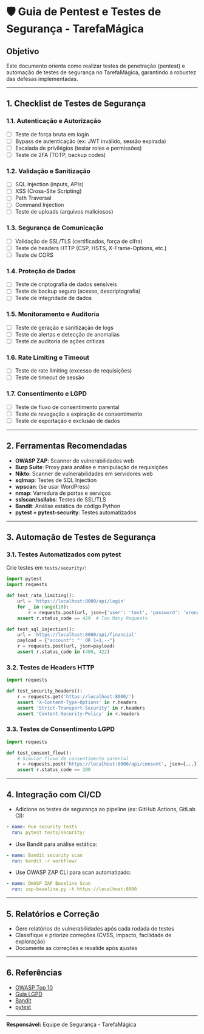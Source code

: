 # 🛡️ Guia de Pentest e Testes de Segurança - TarefaMágica

## Objetivo
Este documento orienta como realizar testes de penetração (pentest) e automação de testes de segurança no TarefaMágica, garantindo a robustez das defesas implementadas.

---

## 1. Checklist de Testes de Segurança

### 1.1. Autenticação e Autorização
- [ ] Teste de força bruta em login
- [ ] Bypass de autenticação (ex: JWT inválido, sessão expirada)
- [ ] Escalada de privilégios (testar roles e permissões)
- [ ] Teste de 2FA (TOTP, backup codes)

### 1.2. Validação e Sanitização
- [ ] SQL Injection (inputs, APIs)
- [ ] XSS (Cross-Site Scripting)
- [ ] Path Traversal
- [ ] Command Injection
- [ ] Teste de uploads (arquivos maliciosos)

### 1.3. Segurança de Comunicação
- [ ] Validação de SSL/TLS (certificados, força de cifra)
- [ ] Teste de headers HTTP (CSP, HSTS, X-Frame-Options, etc.)
- [ ] Teste de CORS

### 1.4. Proteção de Dados
- [ ] Teste de criptografia de dados sensíveis
- [ ] Teste de backup seguro (acesso, descriptografia)
- [ ] Teste de integridade de dados

### 1.5. Monitoramento e Auditoria
- [ ] Teste de geração e sanitização de logs
- [ ] Teste de alertas e detecção de anomalias
- [ ] Teste de auditoria de ações críticas

### 1.6. Rate Limiting e Timeout
- [ ] Teste de rate limiting (excesso de requisições)
- [ ] Teste de timeout de sessão

### 1.7. Consentimento e LGPD
- [ ] Teste de fluxo de consentimento parental
- [ ] Teste de revogação e expiração de consentimento
- [ ] Teste de exportação e exclusão de dados

---

## 2. Ferramentas Recomendadas

- **OWASP ZAP**: Scanner de vulnerabilidades web
- **Burp Suite**: Proxy para análise e manipulação de requisições
- **Nikto**: Scanner de vulnerabilidades em servidores web
- **sqlmap**: Testes de SQL Injection
- **wpscan**: (se usar WordPress)
- **nmap**: Varredura de portas e serviços
- **sslscan/ssllabs**: Testes de SSL/TLS
- **Bandit**: Análise estática de código Python
- **pytest + pytest-security**: Testes automatizados

---

## 3. Automação de Testes de Segurança

### 3.1. Testes Automatizados com pytest

Crie testes em `tests/security/`:
```python
import pytest
import requests

def test_rate_limiting():
    url = 'https://localhost:8000/api/login'
    for _ in range(10):
        r = requests.post(url, json={'user': 'test', 'password': 'wrong'})
    assert r.status_code == 429  # Too Many Requests

def test_sql_injection():
    url = 'https://localhost:8000/api/financial'
    payload = {"account": "' OR 1=1;--"}
    r = requests.post(url, json=payload)
    assert r.status_code in (400, 422)
```

### 3.2. Testes de Headers HTTP
```python
import requests

def test_security_headers():
    r = requests.get('https://localhost:8000/')
    assert 'X-Content-Type-Options' in r.headers
    assert 'Strict-Transport-Security' in r.headers
    assert 'Content-Security-Policy' in r.headers
```

### 3.3. Testes de Consentimento LGPD
```python
import requests

def test_consent_flow():
    # Simular fluxo de consentimento parental
    r = requests.post('https://localhost:8000/api/consent', json={...})
    assert r.status_code == 200
```

---

## 4. Integração com CI/CD

- Adicione os testes de segurança ao pipeline (ex: GitHub Actions, GitLab CI):
```yaml
- name: Run security tests
  run: pytest tests/security/
```
- Use Bandit para análise estática:
```yaml
- name: Bandit security scan
  run: bandit -r workflow/
```
- Use OWASP ZAP CLI para scan automatizado:
```yaml
- name: OWASP ZAP Baseline Scan
  run: zap-baseline.py -t https://localhost:8000
```

---

## 5. Relatórios e Correção

- Gere relatórios de vulnerabilidades após cada rodada de testes
- Classifique e priorize correções (CVSS, impacto, facilidade de exploração)
- Documente as correções e revalide após ajustes

---

## 6. Referências
- [OWASP Top 10](https://owasp.org/www-project-top-ten/)
- [Guia LGPD](https://www.gov.br/anpd/pt-br/assuntos/guia-lgpd)
- [Bandit](https://bandit.readthedocs.io/)
- [pytest](https://docs.pytest.org/)

---

**Responsável:** Equipe de Segurança - TarefaMágica 
